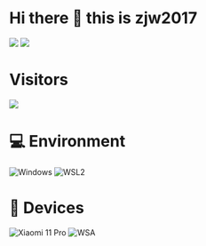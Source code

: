 # Hi there 👋 this is zjw2017
![](https://github-readme-stats.vercel.app/api?username=zjw2017&show_icons=true&include_all_commits=true&theme=radical)
![](https://github-readme-stats.vercel.app/api/top-langs/?username=zjw2017&layout=compact&langs_count=10&theme=radical)

# Visitors
![](https://count.getloli.com/get/@zjw2017?theme=gelbooru)

# 💻 Environment
![Windows](https://img.shields.io/badge/Windows%2011-00BBFF?style=flat-square&logo=Windows&logoColor=ffffff)
![WSL2](https://img.shields.io/badge/WSL2%20Ubuntu%2022%2e04-dd4814?style=flat-square&logo=ubuntu&logoColor=ffffff)

# 📱 Devices
![Xiaomi 11 Pro](https://img.shields.io/badge/Xiaomi%2011%20Pro-ED9121?style=flat-square&logo=xiaomi&logoColor=ffffff)
![WSA](https://img.shields.io/badge/Windows%20Subsystem%20For%20Android%2013-3ddc84?style=flat-square&logo=Android&logoColor=ffffff)
